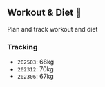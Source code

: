 ## Workout & Diet 🥒
Plan and track workout and diet 


### Tracking
- `202503`: 68kg
- `202312`: 70kg
- `202306`: 67kg


